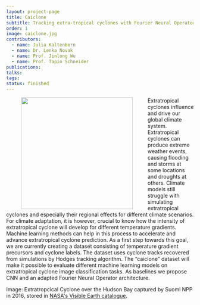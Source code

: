 ```yaml
---
layout: project-page
title: Caiclone
subtitle: Tracking extra-tropical cyclones with Fourier Neural Operators
order: 1
image: caiclone.jpg
contributors:
  - name: Julia Kaltenborn
  - name: Dr. Lenka Novak
  - name: Prof. Jinlong Wu
  - name: Prof. Tapio Schneider
publications:
talks:
tags:
status: finished
---
```

<img align="left" width="300" style="vertical-align:middle;margin:0px 40px" src="../../assets/images/projects/caiclone.jpg">

Extratropical cyclones influence and drive our global climate system. Extratropical cyclones can produce extreme weather events, causing flooding and storms at some locations and droughts at others. Climate models still struggle with simulating extratropical cyclones and especially their regional effects for different climate scenarios. For climate adaptation, it is however, crucial to know how the intensity of extratropical cyclone will develop for different temperature gradients. Machine learning methods can help in this process to accelerate and advance extratropical cyclone prediction. As a first step towards this goal, we are currently creating a dataset consisting of temperature gradient precursors and cyclone labels. The dataset uses cyclone tracks recovered from simulations by Hodges tracking algorithm. The “caiclone” dataset will make it possible to evaluate different machine learning models on extratropical cyclone image classification tasks. As baselines we propose CNN and an adapted Fourier Neural Operator architecture.


Image: Extratropcical Cyclone over the Hudson Bay captured by Suomi NPP in 2016, stored in [NASA's Visible Earth catalogue](https://visibleearth.nasa.gov/images/88566/extratropical-cyclone-over-hudson-bay/88568l).

